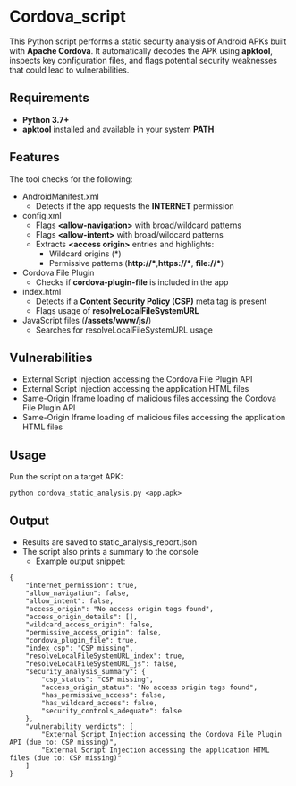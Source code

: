 # Cordova_script
This Python script performs a static security analysis of Android APKs built with **Apache Cordova**.
It automatically decodes the APK using **apktool**, inspects key configuration files, and flags potential security weaknesses that could lead to vulnerabilities.
## Requirements
- **Python 3.7+**
- **apktool** installed and available in your system **PATH**
## Features
The tool checks for the following:
- AndroidManifest.xml
  - Detects if the app requests the **INTERNET** permission
- config.xml
  - Flags **\<allow-navigation\>** with broad/wildcard patterns
  - Flags **\<allow-intent\>** with broad/wildcard patterns
  - Extracts **\<access origin\>** entries and highlights:
    - Wildcard origins (*)
    - Permissive patterns (**http://\***,**https://\***, **file://\***)
- Cordova File Plugin
  - Checks if **cordova-plugin-file** is included in the app
- index.html
  - Detects if a **Content Security Policy (CSP)** meta tag is present
  - Flags usage of **resolveLocalFileSystemURL**
- JavaScript files (**/assets/www/js/**)
  - Searches for resolveLocalFileSystemURL usage
## Vulnerabilities
- External Script Injection accessing the Cordova File Plugin API
- External Script Injection accessing the application HTML files
- Same-Origin Iframe loading of malicious files accessing the Cordova File Plugin API
- Same-Origin Iframe loading of malicious files accessing the application HTML files
## Usage
Run the script on a target APK:
```
python cordova_static_analysis.py <app.apk>
```
## Output
- Results are saved to static_analysis_report.json
- The script also prints a summary to the console
  - Example output snippet:
```
{
    "internet_permission": true,
    "allow_navigation": false,
    "allow_intent": false,
    "access_origin": "No access origin tags found",
    "access_origin_details": [],
    "wildcard_access_origin": false,
    "permissive_access_origin": false,
    "cordova_plugin_file": true,
    "index_csp": "CSP missing",
    "resolveLocalFileSystemURL_index": true,
    "resolveLocalFileSystemURL_js": false,
    "security_analysis_summary": {
        "csp_status": "CSP missing",
        "access_origin_status": "No access origin tags found",
        "has_permissive_access": false,
        "has_wildcard_access": false,
        "security_controls_adequate": false
    },
    "vulnerability_verdicts": [
        "External Script Injection accessing the Cordova File Plugin API (due to: CSP missing)",
        "External Script Injection accessing the application HTML files (due to: CSP missing)"
    ]
}
```
